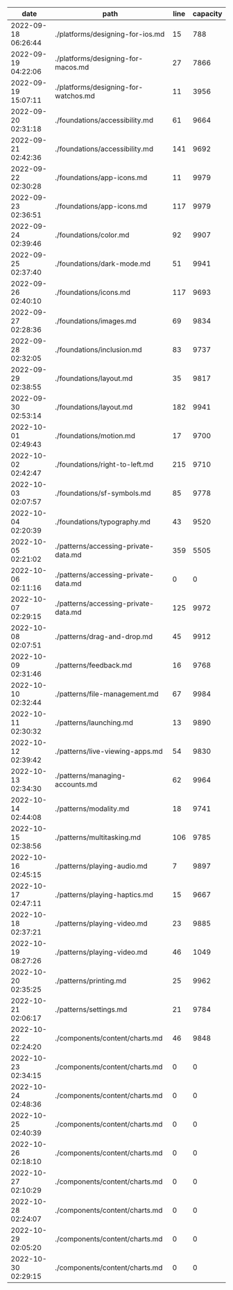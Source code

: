 | date                | path                               | line | capacity |
|---------------------|------------------------------------|------|----------|
| 2022-09-18 06:26:44 | ./platforms/designing-for-ios.md   | 15   | 788      |
| 2022-09-19 04:22:06 | ./platforms/designing-for-macos.md | 27   | 7866     |
 | 2022-09-19 15:07:11 | ./platforms/designing-for-watchos.md | 11 | 3956 | 
 | 2022-09-20 02:31:18 | ./foundations/accessibility.md | 61 | 9664 | 
 | 2022-09-21 02:42:36 | ./foundations/accessibility.md | 141 | 9692 | 
 | 2022-09-22 02:30:28 | ./foundations/app-icons.md | 11 | 9979 | 
 | 2022-09-23 02:36:51 | ./foundations/app-icons.md | 117 | 9979 | 
 | 2022-09-24 02:39:46 | ./foundations/color.md | 92 | 9907 | 
 | 2022-09-25 02:37:40 | ./foundations/dark-mode.md | 51 | 9941 | 
 | 2022-09-26 02:40:10 | ./foundations/icons.md | 117 | 9693 | 
 | 2022-09-27 02:28:36 | ./foundations/images.md | 69 | 9834 | 
 | 2022-09-28 02:32:05 | ./foundations/inclusion.md | 83 | 9737 | 
 | 2022-09-29 02:38:55 | ./foundations/layout.md | 35 | 9817 | 
 | 2022-09-30 02:53:14 | ./foundations/layout.md | 182 | 9941 | 
 | 2022-10-01 02:49:43 | ./foundations/motion.md | 17 | 9700 | 
 | 2022-10-02 02:42:47 | ./foundations/right-to-left.md | 215 | 9710 | 
 | 2022-10-03 02:07:57 | ./foundations/sf-symbols.md | 85 | 9778 | 
 | 2022-10-04 02:20:39 | ./foundations/typography.md | 43 | 9520 | 
 | 2022-10-05 02:21:02 | ./patterns/accessing-private-data.md | 359 | 5505 | 
 | 2022-10-06 02:11:16 | ./patterns/accessing-private-data.md | 0 | 0 | 
 | 2022-10-07 02:29:15 | ./patterns/accessing-private-data.md | 125 | 9972 | 
 | 2022-10-08 02:07:51 | ./patterns/drag-and-drop.md | 45 | 9912 | 
 | 2022-10-09 02:31:46 | ./patterns/feedback.md | 16 | 9768 | 
 | 2022-10-10 02:32:44 | ./patterns/file-management.md | 67 | 9984 | 
 | 2022-10-11 02:30:32 | ./patterns/launching.md | 13 | 9890 | 
 | 2022-10-12 02:39:42 | ./patterns/live-viewing-apps.md | 54 | 9830 | 
 | 2022-10-13 02:34:30 | ./patterns/managing-accounts.md | 62 | 9964 | 
 | 2022-10-14 02:44:08 | ./patterns/modality.md | 18 | 9741 | 
 | 2022-10-15 02:38:56 | ./patterns/multitasking.md | 106 | 9785 | 
 | 2022-10-16 02:45:15 | ./patterns/playing-audio.md | 7 | 9897 | 
 | 2022-10-17 02:47:11 | ./patterns/playing-haptics.md | 15 | 9667 | 
 | 2022-10-18 02:37:21 | ./patterns/playing-video.md | 23 | 9885 | 
 | 2022-10-19 08:27:26 | ./patterns/playing-video.md | 46 | 1049 | 
 | 2022-10-20 02:35:25 | ./patterns/printing.md | 25 | 9962 | 
 | 2022-10-21 02:06:17 | ./patterns/settings.md | 21 | 9784 | 
 | 2022-10-22 02:24:20 | ./components/content/charts.md | 46 | 9848 | 
 | 2022-10-23 02:34:15 | ./components/content/charts.md | 0 | 0 | 
 | 2022-10-24 02:48:36 | ./components/content/charts.md | 0 | 0 | 
 | 2022-10-25 02:40:39 | ./components/content/charts.md | 0 | 0 | 
 | 2022-10-26 02:18:10 | ./components/content/charts.md | 0 | 0 | 
 | 2022-10-27 02:10:29 | ./components/content/charts.md | 0 | 0 | 
 | 2022-10-28 02:24:07 | ./components/content/charts.md | 0 | 0 | 
 | 2022-10-29 02:05:20 | ./components/content/charts.md | 0 | 0 | 
 | 2022-10-30 02:29:15 | ./components/content/charts.md | 0 | 0 | 
